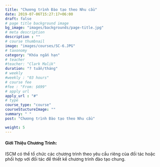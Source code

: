 ```yaml
---
title: "Chương trình Đào tạo theo Nhu cầu"
date: 2019-07-06T15:27:17+06:00
draft: false
# page title background image
bg_image: "images/backgrounds/page-title.jpg"
# meta description
description : ""
# course thumbnail
image: "images/courses/SC-6.JPG"
# taxonomy
category: "Khóa ngắn hạn"
# teacher
#teacher: "Clark Malik"
duration: "? tuần/tháng"
# weekly
#weekly : "03 hours"
# course fee
#fee : "From: $699"
# apply url
apply_url : "#"
# type
course_type: "course"
courseStuctureImage: ""
summary: " "
post: "Chương trình Đào tạo theo Nhu cầu"

weight: 5
---
```


#### Giới Thiệu Chương Trình:

ISCM có thể tổ chức các chương trình theo yêu cầu riêng của đối tác hoặc phối hợp với đối tác để thiết kế chương trình đào tạo chung.